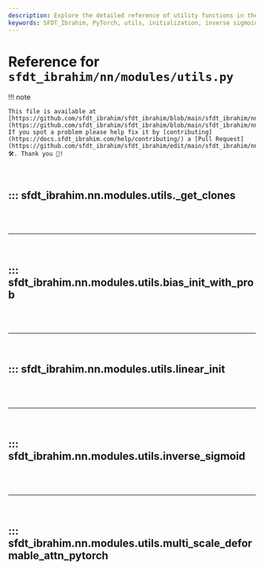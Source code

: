 ```yaml
---
description: Explore the detailed reference of utility functions in the SFDT_Ibrahim PyTorch modules. Learn about initialization, inverse sigmoid, and multiscale deformable attention.
keywords: SFDT_Ibrahim, PyTorch, utils, initialization, inverse sigmoid, multiscale deformable attention, deep learning, neural networks
---
```


# Reference for `sfdt_ibrahim/nn/modules/utils.py`

!!! note

    This file is available at [https://github.com/sfdt_ibrahim/sfdt_ibrahim/blob/main/sfdt_ibrahim/nn/modules/utils.py](https://github.com/sfdt_ibrahim/sfdt_ibrahim/blob/main/sfdt_ibrahim/nn/modules/utils.py). If you spot a problem please help fix it by [contributing](https://docs.sfdt_ibrahim.com/help/contributing/) a [Pull Request](https://github.com/sfdt_ibrahim/sfdt_ibrahim/edit/main/sfdt_ibrahim/nn/modules/utils.py) 🛠️. Thank you 🙏!

<br>

## ::: sfdt_ibrahim.nn.modules.utils._get_clones

<br><br><hr><br>

## ::: sfdt_ibrahim.nn.modules.utils.bias_init_with_prob

<br><br><hr><br>

## ::: sfdt_ibrahim.nn.modules.utils.linear_init

<br><br><hr><br>

## ::: sfdt_ibrahim.nn.modules.utils.inverse_sigmoid

<br><br><hr><br>

## ::: sfdt_ibrahim.nn.modules.utils.multi_scale_deformable_attn_pytorch

<br><br>
